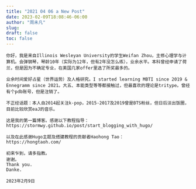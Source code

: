 ```yaml
---
title: "2021 04 06 a New Post"
date: 2023-02-09T18:08:46-06:00
author: "周未凡"
slug:
draft: false
toc: false
---
```


    你好，我是来自Illinois Wesleyan University的学生Weifan Zhou，主修心理学与计算机。会弹钢琴，琴龄10年（实际为12年，但有2年没怎么练），业余水平。本科曾经申请了荷兰，但是因为不确定专业，在美国几家offer里选了所奖最多的。

    业余时间爱好占星（世界运势）及人格研究。I started learning MBTI since 2019 & Ennegramm since 2021。大五、本能类型等等都接触过，但最喜欢的理论是tritype。曾经有个pdb账号，但是注销了。
    
    不正经话题：本人自2014起关注k-pop，2015-2017及2019曾是BTS粉丝，但日后淡出饭圈，目前比较欣赏eaJ的音乐。

    这是我的第一篇博客。感谢以下教程指导：
    https://stormwy.github.io/post/start_blogging_with_hugo/

    以及在此感谢Hugo主题及搭建教程的贡献者Haohong Tao：
    https://hongtaoh.com/

    初来乍到，请多指教。
    谢谢。
    Thank you.
    Danke.

    2023年2月9日
